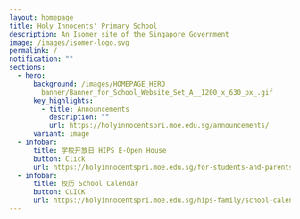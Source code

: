 ```yaml
---
layout: homepage
title: Holy Innocents' Primary School
description: An Isomer site of the Singapore Government
image: /images/isomer-logo.svg
permalink: /
notification: ""
sections:
  - hero:
      background: /images/HOMEPAGE_HERO
        banner/Banner_for_School_Website_Set_A__1200_x_630_px_.gif
      key_highlights:
        - title: Announcements
          description: ""
          url: https://holyinnocentspri.moe.edu.sg/announcements/
      variant: image
  - infobar:
      title: 学校开放日 HIPS E-Open House
      button: Click
      url: https://holyinnocentspri.moe.edu.sg/for-students-and-parents/e-openhouse/
  - infobar:
      title: 校历 School Calendar
      button: CLICK
      url: https://holyinnocentspri.moe.edu.sg/hips-family/school-calendar/
---
```

